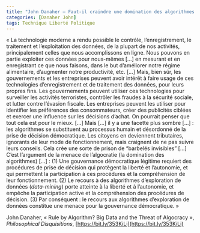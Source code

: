 ```yaml
---
title: "John Danaher – Faut-il craindre une domination des algorithmes ?"
categories: [Danaher John]
tags: Technique Liberté Politique
---
```


« La technologie moderne a rendu possible le contrôle, l’enregistrement, le traitement et l’exploitation des données, de la plupart de nos activités, principalement celles que nous accomplissons en ligne. Nous pouvons en partie exploiter ces données pour nous-mêmes […] en mesurant et en enregistrant ce que nous faisons, dans le but d’améliorer notre régime alimentaire, d’augmenter notre productivité, etc. […] Mais, bien sûr, les gouvernements et les entreprises peuvent avoir intérêt à faire usage de ces technologies d’enregistrement et de traitement des données, pour leurs propres fins. Les gouvernements peuvent utiliser ces technologies pour surveiller les activités terroristes, contrôler les fraudes à la sécurité sociale, et lutter contre l’évasion fiscale. Les entreprises peuvent les utiliser pour identifier les préférences des consommateurs, créer des publicités ciblées et exercer une influence sur les décisions d’achat. On pourrait penser que tout cela est pour le mieux. […] Mais […] il y a une facette plus sombre […] : les algorithmes se substituent au processus humain et désordonné de la prise de décision démocratique. Les citoyens en deviennent tributaires, ignorants de leur mode de fonctionnement, mais craignent de ne pas suivre leurs conseils. Cela crée une sorte de prison de “barbelés invisibles” […]  C’est l’argument de la menace de l’algocratie (la domination des algorithmes) […] : (1) Une gouvernance démocratique légitime requiert des procédures de prise de décision qui protègent la liberté et l’autonomie, et qui permettent la participation à ces procédures et la compréhension de leur fonctionnement. (2) Le recours à des algorithmes d’exploration de données (_data-mining_) porte atteinte à la liberté et à l’autonomie, et empêche la participation active et la compréhension des procédures de décision. (3) Par conséquent : le recours aux algorithmes d’exploration de données constitue une menace pour la gouvernance démocratique. »

John Danaher, « Rule by Algorithm? Big Data and the Threat of Algocracy », _Philosophical Disquisitions_, [https://bit.ly/353KiLi](https://bit.ly/353KiLi)


